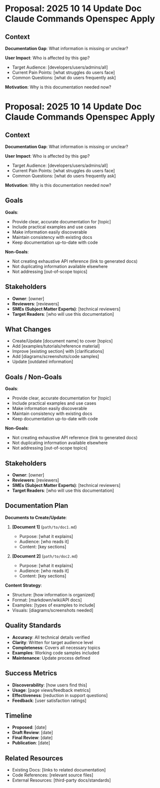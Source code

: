# Proposal: 2025 10 14 Update Doc Claude Commands Openspec Apply

## Context

**Documentation Gap**: What information is missing or unclear?

**User Impact**: Who is affected by this gap?
- Target Audience: [developers/users/admins/all]
- Current Pain Points: [what struggles do users face]
- Common Questions: [what do users frequently ask]

**Motivation**: Why is this documentation needed now?

# Proposal: 2025 10 14 Update Doc Claude Commands Openspec Apply

## Context

**Documentation Gap**: What information is missing or unclear?

**User Impact**: Who is affected by this gap?
- Target Audience: [developers/users/admins/all]
- Current Pain Points: [what struggles do users face]
- Common Questions: [what do users frequently ask]

**Motivation**: Why is this documentation needed now?

## Goals

**Goals**:
- Provide clear, accurate documentation for [topic]
- Include practical examples and use cases
- Make information easily discoverable
- Maintain consistency with existing docs
- Keep documentation up-to-date with code

**Non-Goals**:
- Not creating exhaustive API reference (link to generated docs)
- Not duplicating information available elsewhere
- Not addressing [out-of-scope topics]

## Stakeholders

- **Owner**: [owner]
- **Reviewers**: [reviewers]
- **SMEs (Subject Matter Experts)**: [technical reviewers]
- **Target Readers**: [who will use this documentation]

## What Changes

- Create/Update [document name] to cover [topics]
- Add [examples/tutorials/reference material]
- Improve [existing section] with [clarifications]
- Add [diagrams/screenshots/code samples]
- Update [outdated information]

## Goals / Non-Goals

**Goals**:
- Provide clear, accurate documentation for [topic]
- Include practical examples and use cases
- Make information easily discoverable
- Maintain consistency with existing docs
- Keep documentation up-to-date with code

**Non-Goals**:
- Not creating exhaustive API reference (link to generated docs)
- Not duplicating information available elsewhere
- Not addressing [out-of-scope topics]

## Stakeholders

- **Owner**: [owner]
- **Reviewers**: [reviewers]
- **SMEs (Subject Matter Experts)**: [technical reviewers]
- **Target Readers**: [who will use this documentation]

## Documentation Plan

**Documents to Create/Update**:

1. **[Document 1]** (`path/to/doc1.md`)
   - Purpose: [what it explains]
   - Audience: [who reads it]
   - Content: [key sections]

2. **[Document 2]** (`path/to/doc2.md`)
   - Purpose: [what it explains]
   - Audience: [who reads it]
   - Content: [key sections]

**Content Strategy**:
- Structure: [how information is organized]
- Format: [markdown/wiki/API docs]
- Examples: [types of examples to include]
- Visuals: [diagrams/screenshots needed]

## Quality Standards

- **Accuracy**: All technical details verified
- **Clarity**: Written for target audience level
- **Completeness**: Covers all necessary topics
- **Examples**: Working code samples included
- **Maintenance**: Update process defined

## Success Metrics

- **Discoverability**: [how users find this]
- **Usage**: [page views/feedback metrics]
- **Effectiveness**: [reduction in support questions]
- **Feedback**: [user satisfaction ratings]

## Timeline

- **Proposed**: [date]
- **Draft Review**: [date]
- **Final Review**: [date]
- **Publication**: [date]

## Related Resources

- Existing Docs: [links to related documentation]
- Code References: [relevant source files]
- External Resources: [third-party docs/standards]
